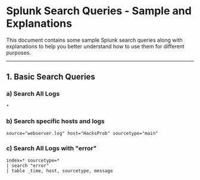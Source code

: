 # Splunk Search Queries - Sample and Explanations

This document contains some sample Splunk search queries along with explanations to help you better understand how to use them for different purposes.

---

## 1. Basic Search Queries

### a) Search All Logs 
```spl
*
```
### b) Search specific hosts and logs
```spl
source="webserver.log" host="HacksProb" sourcetype="main"
```
### c) Search All Logs with "error"
```spl
index=* sourcetype=*
| search "error"
| table _time, host, sourcetype, message
```
